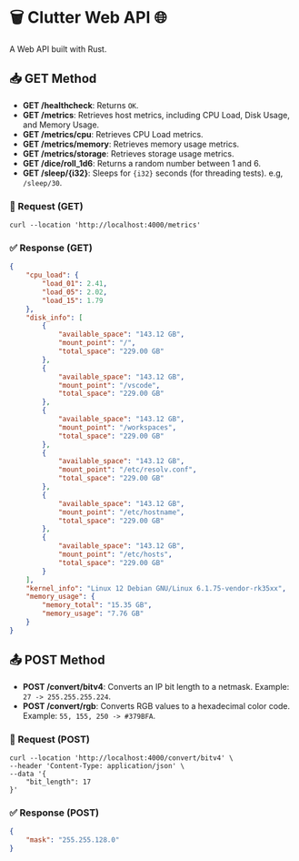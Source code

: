 # 🗑️ Clutter Web API 🌐

A Web API built with Rust.

## 📥 GET Method

- **GET /healthcheck**: Returns `OK`.
- **GET /metrics**: Retrieves host metrics, including CPU Load, Disk Usage, and Memory Usage.
- **GET /metrics/cpu**: Retrieves CPU Load metrics.
- **GET /metrics/memory**: Retrieves memory usage metrics.
- **GET /metrics/storage**: Retrieves storage usage metrics.
- **GET /dice/roll_1d6**: Returns a random number between 1 and 6.
- **GET /sleep/{i32}**: Sleeps for `{i32}` seconds (for threading tests). e.g, `/sleep/30`.

### 🔄 Request (GET)

```shell
curl --location 'http://localhost:4000/metrics'
```

### ✅ Response (GET)

```json
{
    "cpu_load": {
        "load_01": 2.41,
        "load_05": 2.02,
        "load_15": 1.79
    },
    "disk_info": [
        {
            "available_space": "143.12 GB",
            "mount_point": "/",
            "total_space": "229.00 GB"
        },
        {
            "available_space": "143.12 GB",
            "mount_point": "/vscode",
            "total_space": "229.00 GB"
        },
        {
            "available_space": "143.12 GB",
            "mount_point": "/workspaces",
            "total_space": "229.00 GB"
        },
        {
            "available_space": "143.12 GB",
            "mount_point": "/etc/resolv.conf",
            "total_space": "229.00 GB"
        },
        {
            "available_space": "143.12 GB",
            "mount_point": "/etc/hostname",
            "total_space": "229.00 GB"
        },
        {
            "available_space": "143.12 GB",
            "mount_point": "/etc/hosts",
            "total_space": "229.00 GB"
        }
    ],
    "kernel_info": "Linux 12 Debian GNU/Linux 6.1.75-vendor-rk35xx",
    "memory_usage": {
        "memory_total": "15.35 GB",
        "memory_usage": "7.76 GB"
    }
}
```

## 📤 POST Method

- **POST /convert/bitv4**: Converts an IP bit length to a netmask. Example: `27 -> 255.255.255.224`.
- **POST /convert/rgb**: Converts RGB values to a hexadecimal color code. Example: `55, 155, 250 -> #379BFA`.

### 🔄 Request (POST)

```shell
curl --location 'http://localhost:4000/convert/bitv4' \
--header 'Content-Type: application/json' \
--data '{
    "bit_length": 17
}'
```

### ✅ Response (POST)

```json
{
    "mask": "255.255.128.0"
}
```
